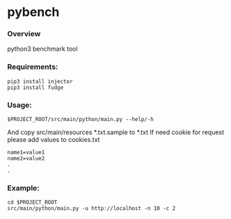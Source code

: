 # pybench

### Overview

python3 benchmark tool

### Requirements:

```
pip3 install injector
pip3 install fudge
```

### Usage: 

```
$PROJECT_ROOT/src/main/python/main.py --help/-h
```

And copy src/main/resources *.txt.sample to *.txt
If need cookie for request please add values to cookies.txt
```
name1=value1
name2=value2
.
.
```

### Example:

```
cd $PROJECT_ROOT
src/main/python/main.py -u http://localhost -n 10 -c 2
```

